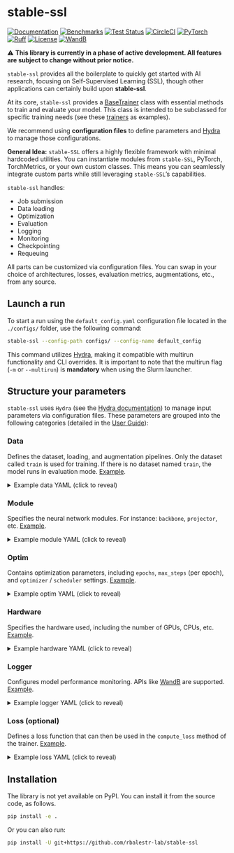 # stable-ssl

[![Documentation](https://img.shields.io/badge/Documentation-blue.svg)](https://rbalestr-lab.github.io/stable-ssl.github.io/dev/)
[![Benchmarks](https://img.shields.io/badge/Benchmarks-blue.svg)](https://github.com/rbalestr-lab/stable-ssl/tree/main/benchmarks)
[![Test Status](https://github.com/rbalestr-lab/stable-ssl/actions/workflows/testing.yml/badge.svg)](https://github.com/rbalestr-lab/stable-ssl/actions/workflows/testing.yml)
[![CircleCI](https://dl.circleci.com/status-badge/img/gh/rbalestr-lab/stable-ssl/tree/main.svg?style=svg)](https://dl.circleci.com/status-badge/redirect/gh/rbalestr-lab/stable-ssl/tree/main)
[![PyTorch](https://img.shields.io/badge/PyTorch-ee4c2c?logo=pytorch&logoColor=white)](https://pytorch.org/get-started/locally/)
[![Ruff](https://img.shields.io/endpoint?url=https://raw.githubusercontent.com/astral-sh/ruff/main/assets/badge/v2.json)](https://github.com/astral-sh/ruff)
[![License](https://img.shields.io/badge/License-MIT-yellow.svg)](https://opensource.org/licenses/MIT)
[![WandB](https://raw.githubusercontent.com/wandb/assets/main/wandb-github-badge-gradient.svg)](https://wandb.ai/site)

⚠️ **This library is currently in a phase of active development. All features are subject to change without prior notice.**

`stable-ssl` provides all the boilerplate to quickly get started with AI research, focusing on Self-Supervised Learning (SSL), though other applications can certainly build upon **stable-ssl**.

At its core, `stable-ssl` provides a [BaseTrainer](https://rbalestr-lab.github.io/stable-SSL.github.io/dev/gen_modules/stable_ssl.BaseTrainer.html#stable_ssl.BaseTrainer) class with essential methods to train and evaluate your model. This class is intended to be subclassed for specific training needs (see these [trainers](https://rbalestr-lab.github.io/stable-ssl.github.io/dev/trainers.html) as examples).

We recommend using **configuration files** to define parameters and [Hydra](https://hydra.cc/) to manage those configurations.

**General Idea:** `stable-SSL` offers a highly flexible framework with minimal hardcoded utilities. You can instantiate modules from `stable-SSL`, PyTorch, TorchMetrics, or your own custom classes. This means you can seamlessly integrate custom parts while still leveraging `stable-SSL`’s capabilities.

`stable-ssl` handles:
- Job submission
- Data loading
- Optimization
- Evaluation
- Logging
- Monitoring
- Checkpointing
- Requeuing

All parts can be customized via configuration files. You can swap in your choice of architectures, losses, evaluation metrics, augmentations, etc., from any source.



## Launch a run

To start a run using the `default_config.yaml` configuration file located in the `./configs/` folder, use the following command:

```bash
stable-ssl --config-path configs/ --config-name default_config
```

This command utilizes [Hydra](https://hydra.cc/), making it compatible with multirun functionality and CLI overrides. It is important to note that the multirun flag (`-m` or `--multirun`) is **mandatory** when using the Slurm launcher.



## Structure your parameters

`stable-ssl` uses `Hydra` (see the [Hydra documentation](https://hydra.cc/)) to manage input parameters via configuration files. These parameters are grouped into the following categories (detailed in the [User Guide](https://rbalestr-lab.github.io/stable-ssl.github.io/dev/user_guide.html)):

### Data
Defines the dataset, loading, and augmentation pipelines. Only the dataset called `train` is used for training. If there is no dataset named `train`, the model runs in evaluation mode. [Example](https://rbalestr-lab.github.io/stable-ssl.github.io/dev/user_guide.html#data).

<details>
  <summary>Example data YAML (click to reveal)</summary>

```yaml
trainer:
  data:
    _num_classes: 10
    _num_samples: 50000
    train:
      _target_: torch.utils.data.DataLoader
      batch_size: 256
      drop_last: True
      shuffle: True
      num_workers: ${trainer.hardware.cpus_per_task}
      dataset:
        _target_: torchvision.datasets.CIFAR10
        root: ~/data
        train: True
        transform:
          _target_: stable_ssl.data.MultiViewSampler
          transforms:
            - _target_: torchvision.transforms.v2.Compose
              transforms:
                - _target_: torchvision.transforms.v2.RandomResizedCrop
                  size: 32
                  scale:
                    - 0.2
                    - 1.0
                - _target_: torchvision.transforms.v2.RandomHorizontalFlip
                  p: 0.5
                - _target_: torchvision.transforms.v2.ToImage
                - _target_: torchvision.transforms.v2.ToDtype
                  dtype:
                    _target_: stable_ssl.utils.str_to_dtype
                    _args_: [float32]
                  scale: True
            - ${trainer.data.base.dataset.transform.transforms.0}
    test:
      _target_: torch.utils.data.DataLoader
      batch_size: 256
      num_workers: ${trainer.hardware.cpus_per_task}
      dataset:
        _target_: torchvision.datasets.CIFAR10
        train: False
        root: ~/data
        transform:
          _target_: torchvision.transforms.v2.Compose
          transforms:
            - _target_: torchvision.transforms.v2.ToImage
            - _target_: torchvision.transforms.v2.ToDtype
              dtype:
                _target_: stable_ssl.utils.str_to_dtype
                _args_: [float32]
              scale: True
```
</details>


### Module
Specifies the neural network modules. For instance: `backbone`, `projector`, etc. [Example](https://rbalestr-lab.github.io/stable-ssl.github.io/dev/user_guide.html#module).

<details>
  <summary>Example module YAML (click to reveal)</summary>

```yaml
module:
  backbone:
    name: "resnet50"
  projector:
    name: "mlp"
    hidden_dim: 2048
```
</details>

### Optim
Contains optimization parameters, including `epochs`, `max_steps` (per epoch), and `optimizer` / `scheduler` settings. [Example](https://rbalestr-lab.github.io/stable-ssl.github.io/dev/user_guide.html#optim).

<details>
  <summary>Example optim YAML (click to reveal)</summary>

```yaml
optim:
  epochs: 100
  max_steps: null
  optimizer:
    name: "sgd"
    lr: 0.1
    momentum: 0.9
```
</details>

### Hardware
Specifies the hardware used, including the number of GPUs, CPUs, etc. [Example](https://rbalestr-lab.github.io/stable-ssl.github.io/dev/user_guide.html#hardware).

<details>
  <summary>Example hardware YAML (click to reveal)</summary>

```yaml
hardware:
  gpus: 1
  cpus: 8
  precision: 16
```
</details>

### Logger
Configures model performance monitoring. APIs like [WandB](https://wandb.ai/home) are supported. [Example](https://rbalestr-lab.github.io/stable-ssl.github.io/dev/user_guide.html#logger).

<details>
  <summary>Example logger YAML (click to reveal)</summary>

```yaml
logger:
  name: "wandb"
  project: "my_ssl_experiment"
  entity: "my_username"
```
</details>

### Loss (optional)
Defines a loss function that can then be used in the `compute_loss` method of the trainer. [Example](https://rbalestr-lab.github.io/stable-ssl.github.io/dev/user_guide.html#loss).

<details>
  <summary>Example loss YAML (click to reveal)</summary>

```yaml
loss:
  name: "NTXEntLoss"
  temperature: 0.5
```
</details>


## Installation

The library is not yet available on PyPI. You can install it from the source code, as follows.

```bash
pip install -e .
```

Or you can also run:

```bash
pip install -U git+https://github.com/rbalestr-lab/stable-ssl
```

